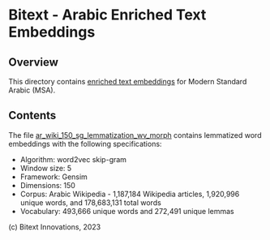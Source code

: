 Bitext - Arabic Enriched Text Embeddings
========================================

Overview
--------
This directory contains [enriched text embeddings](https://www.bitext.com/arabic-enriched-text-embeddings/) for Modern Standard Arabic (MSA).

Contents
--------
The file [ar_wiki_150_sg_lemmatization_wv_morph](ar_wiki_150_sg_lemmatization_wv_morph) contains lemmatized word embeddings with the following specifications:
- Algorithm: word2vec skip-gram
- Window size: 5
- Framework: Gensim
- Dimensions: 150
- Corpus: Arabic Wikipedia - 1,187,184 Wikipedia articles, 1,920,996 unique words, and 178,683,131 total words
- Vocabulary: 493,666 unique words and 272,491 unique lemmas

(c) Bitext Innovations, 2023
